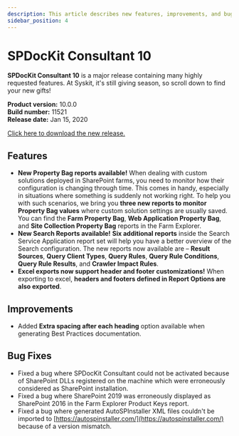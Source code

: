 ```yaml
---
description: This article describes new features, improvements, and bug fixes delivered in SPDocKit Consultant 10.
sidebar_position: 4
---
```


# SPDocKit Consultant 10

**SPDocKit Consultant 10** is a major release containing many highly requested features. At Syskit, it's still giving season, so scroll down to find your new gifts!

**Product version:** 10.0.0  
**Build number:** 11521  
**Release date:** Jan 15, 2020

[Click here to download the new release.](https://www.syskit.com/products/spdockit/download/)

## Features

* **New Property Bag reports available!** When dealing with custom solutions deployed in SharePoint farms, you need to monitor how their configuration is changing through time. This comes in handy, especially in situations where something is suddenly not working right. To help you with such scenarios, we bring you **three new reports to monitor Property Bag values** where custom solution settings are usually saved. You can find the **Farm Property Bag**, **Web Application Property Bag**, and **Site Collection Property Bag** reports in the Farm Explorer. 
* **New Search Reports available!** **Six additional reports** inside the Search Service Application report set will help you have a better overview of the Search configuration. The new reports now available are – **Result Sources**, **Query Client Types**, **Query Rules**, **Query Rule Conditions**, **Query Rule Results**, and **Crawler Impact Rules**.    
* **Excel exports now support header and footer customizations!**  When exporting to excel, **headers and footers defined in Report Options are also exported**.  

## Improvements

* Added **Extra spacing after each heading** option available when generating Best Practices documentation. 

## Bug Fixes

* Fixed a bug where SPDocKit Consultant could not be activated because of SharePoint DLLs registered on the machine which were erroneously considered as SharePoint installation.  
* Fixed a bug where SharePoint 2019 was erroneously displayed as SharePoint 2016 in the Farm Explorer Product Keys report. 
* Fixed a bug where generated AutoSPInstaller XML files couldn't be imported to [https://autospinstaller.com/](https://autospinstaller.com/) because of a version mismatch.  


